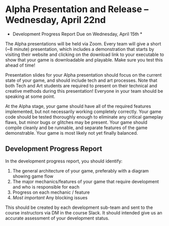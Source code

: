 # Alpha Presentation and Release – Wednesday, April 22nd 
* Development Progress Report Due on Wednesday, April 15th *

The Alpha presentations will be held via Zoom. Every team will give a short (~8 minute) presentation, which includes a demonstration that starts by visiting their website and clicking on the download link to your executable to show that your game is downloadable and playable. Make sure you test this ahead of time!

Presentation slides for your Alpha presentation should focus on the current state of your game, and should include tech and art processes. Note that both Tech and Art students are required to present
on their technical and creative methods during this presentation! Everyone in your team should be speaking at some point.

At the Alpha stage, your game should have all of the required features implemented, but not necessarily
working completely correctly. Your game code should be tested thoroughly enough to eliminate any
critical gameplay flaws, but minor bugs or glitches may be present. Your game should compile cleanly and be runnable, and separate features of the game demonstrable. Your game is most likely not yet finally balanced.

## Development Progress Report
In the development progress report, you should identify:

1. The general architecture of your game, preferably with a diagram showing game flow
2. The major mechanics/features of your game that require development and who is responsible for each
3. Progress on each mechanic / feature
4. *Most important* Any blocking issues

This should be created by each development sub-team and sent to the course instructors via DM in the course Slack. It should intended give us an accurate assessment of your development status.
